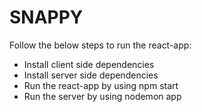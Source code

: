 # SNAPPY

Follow the below steps to run the react-app:
- Install client side dependencies
- Install server side dependencies
- Run the react-app by using npm start
- Run the server by using nodemon app
